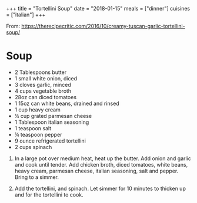 +++
title = "Tortellini Soup"
date = "2018-01-15"
meals = ["dinner"]
cuisines = ["italian"]
+++

From: https://therecipecritic.com/2016/10/creamy-tuscan-garlic-tortellini-soup/

# Soup
* 2 Tablespoons butter
* 1 small white onion, diced
* 3 cloves garlic, minced
* 4 cups vegetable broth
* 28oz can diced tomatoes
* 1 15oz can white beans, drained and rinsed
* 1 cup heavy cream
* ¼ cup grated parmesan cheese
* 1 Tablespoon italian seasoning
* 1 teaspoon salt
* ¼ teaspoon pepper
* 9 ounce refrigerated tortellini
* 2 cups spinach

1. In a large pot over medium heat, heat up the butter. Add onion and garlic and cook until tender. Add chicken broth, diced tomatoes, white beans, heavy cream, parmesan cheese, italian seasoning, salt and pepper. Bring to a simmer.

2. Add the tortellini, and spinach. Let simmer for 10 minutes to thicken up and for the tortellini to cook.
